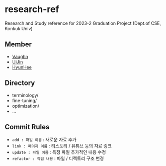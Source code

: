 # research-ref
Research and Study reference for 2023-2 Graduation Project (Dept.of CSE, Konkuk Univ)

## Member

- [Vaughn](https://github.com/webb-c)
- [UiJin](https://github.com/youuijin)
- [HyunHee](https://github.com/aesa117)

## Directory

- terminology/
- fine-tuning/
- optimization/
- ...


## Commit Rules

- `add : 파일 이름` : 새로운 자료 추가
- `link : 페이지 이름` : 티스토리 / 유튜브 등의 자료 링크
- `update : 파일 이름` : 특정 파일 추가적인 내용 수정
- `refactor : 작업 내용` : 파일 / 디렉토리 구조 변경
